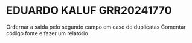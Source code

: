 # EDUARDO KALUF GRR20241770

Ordernar a saida pelo segundo campo em caso de duplicatas
Comentar código fonte e fazer um relatório